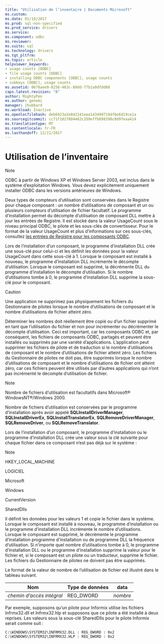 ```yaml
---
title: "Utilisation de l’inventaire | Documents Microsoft"
ms.custom: 
ms.date: 01/19/2017
ms.prod: sql-non-specified
ms.prod_service: drivers
ms.service: 
ms.component: odbc
ms.reviewer: 
ms.suite: sql
ms.technology: drivers
ms.tgt_pltfrm: 
ms.topic: article
helpviewer_keywords:
- usage counts [ODBC]
- file usage counts [ODBC]
- installing ODBC components [ODBC], usage counts
- subkeys [ODBC], usage counts
ms.assetid: 0678aee9-8256-463c-89dd-77b1a0dfdd60
caps.latest.revision: "8"
author: MightyPen
ms.author: genemi
manager: jhubbard
ms.workload: Inactive
ms.openlocfilehash: deb6923a2e842241eea1434997194f6e6d19ce1a
ms.sourcegitcommit: cc71f1027884462c359effb898390c8d97eaa414
ms.translationtype: MT
ms.contentlocale: fr-FR
ms.lasthandoff: 12/21/2017
---
```

# <a name="usage-counting"></a>Utilisation de l’inventaire
> [!NOTE]  
>  ODBC à partir de Windows XP et Windows Server 2003, est inclus dans le système d’exploitation Windows. Vous devez explicitement uniquement installer ODBC dans les versions antérieures de Windows.  
  
 Deux types de compteurs d’utilisation sont conservées dans le Registre pour chaque composant : un nombre d’utilisations de composant et un ou plusieurs compteurs d’utilisation de fichier facultatif. Le programme d’installation permet du décompte d’utilisation de composant DLL mettre à jour les entrées de Registre. Il est stocké dans la valeur UsageCount sous le niveau principal ODBC, le pilote et les sous-clés de convertisseur. Pour le format de la valeur UsageCount et plus d’informations sur ces sous-clés, consultez [les entrées de Registre pour les composants ODBC](../../../odbc/reference/install/registry-entries-for-odbc-components.md).  
  
 Lors de l’installation d’un composant, le programme d’installation DLL crée une sous-clé pour celui-ci et les définit les données pour la valeur UsageCount dans cette sous-clé à 1. Lorsque le composant est installé à nouveau, le programme d’installation DLL incrémente le décompte d’utilisation. Lorsque le composant est supprimé, la décrémente DLL du programme d’installation le décompte d’utilisation. Si le nombre d’utilisations tombe à 0, le programme d’installation DLL supprime la sous-clé pour le composant.  
  
> [!CAUTION]  
>  Une application ne supprimez pas physiquement les fichiers du Gestionnaire de pilotes lorsque le nombre d’utilisations de composant et le nombre d’utilisations de fichier atteint zéro.  
  
 Déterminer les nombres doit réellement être copié ou d’un fichier supprimé en tant que l’utilisation du fichier et non pour incrémenter ou décrémenter le décompte d’utilisation. Ceci est important, car les composants ODBC et, par conséquent, les fichiers de composants ODBC, partagés et peuvent être installés ou supprimés par une variété d’applications. L’application peut supprimer les fichiers de pilote et de traduction si le nombre d’utilisations de composant et le nombre d’utilisations de fichier atteint zéro. Les fichiers du Gestionnaire de pilotes ne doit pas, être supprimés lorsque le nombre d’utilisations de composant et le nombre d’utilisations de fichier ont atteint zéro, car ces fichiers peuvent être utilisés par d’autres applications qui n’ont pas incrémenté le décompte d’utilisation de fichier.  
  
> [!NOTE]  
>  Nombre de fichiers d’utilisation est facultatifs dans Microsoft® WindowsNT®/Windows 2000.  
  
 Nombre de fichiers d’utilisation est conservées par le programme d’installation après avoir appelé **SQLInstallDriverManager**, **SQLInstallDriverEx**, **SQLInstallTranslatorEx**, **SQLRemoveDriverManager**, **SQLRemoveDriver**, ou **SQLRemoveTranslator**.  
  
 Lors de l’installation d’un composant, le programme d’installation ou le programme d’installation DLL crée une valeur sous la clé suivante pour chaque fichier dans ce composant n’est pas déjà sur le système :  
  
> [!NOTE]  
>  HKEY_LOCAL_MACHINE  
>   
>  LOGICIEL  
>   
>  Microsoft  
>   
>  Windows  
>   
>  CurrentVersion  
>   
>  SharedDlls  
  
 Il définit les données pour les valeurs 1 et copie le fichier dans le système. Lorsque le composant est installé à nouveau, le programme d’installation ou le programme d’installation DLL incrémente le nombre d’utilisations. Lorsque le composant est supprimé, le décrémente le programme d’installation programme d’installation ou de programme DLL la fréquence d’utilisation. Si n’importe quel nombre d’utilisations tombe à 0, le programme d’installation DLL ou le programme d’installation supprime la valeur pour le fichier et, si le composant est un pilote ou un traducteur, supprime le fichier. Les fichiers du Gestionnaire de pilotes ne doivent pas être supprimés.  
  
 Le format de la valeur de nombre de l’utilisation de fichier est illustré dans le tableau suivant.  
  
|Nom   |Type de données|data|  
|----------|---------------|----------|  
|*chemin d’accès intégral*|REG_DWORD|*nombre*|  
  
 Par exemple, supposons qu’un pilote pour Informix utilise les fichiers Infrmx32.dll et Infrmx32.hlp et supposons que ce pilote a été installé à deux reprises. Les valeurs sous la sous-clé SharedDlls pour le pilote Informix serait comme suit :  
  
```  
C:\WINDOWS\SYSTEM32\INFRMX32.DLL : REG_DWORD : 0x2  
C:\WINDOWS\SYSTEM32\INFRMX32.HLP : REG_DWORD : 0x2  
```
